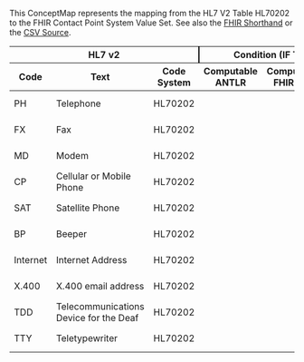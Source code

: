 
This ConceptMap represents the mapping from the HL7 V2 Table HL70202 to the FHIR Contact Point System Value Set. See also the <a href='https://github.com/HL7/v2-to-fhir/blob/master/tank/Table HL70202 to Contact Point System.fsh'>FHIR Shorthand</a> or the <a href='https://github.com/HL7/v2-to-fhir/blob/master/mappings/codesystems/HL7 Concept Map_ TelecommunicationEquipmentType - Sheet1.csv'>CSV Source</a>.
<table class='grid'><thead>
<tr><th colspan='3' style='border-right: 2px solid black;'>HL7 v2</th><th colspan='3' style='border-right: 2px solid black;'>Condition (IF True, args)</th><th colspan='4'>HL7 FHIR</th><th rowspan='2'>Comments</th></tr>
<tr><th>Code</th><th>Text</th><th>Code System</th><th>Computable ANTLR</th><th>Computable FHIRPath</th><th>Narrative</th><th>Code</th><th>Proposed Extension</th><th>Display</th><th>Code System</th></tr></thead>
<tbody>
<tr><td>PH</td><td>Telephone</td><td style='border-right: 2px'>HL70202</td><td style='border-right: 2px'></td><td style='border-right: 2px'></td><td style='border-right: 2px'></td><td>phone</td><td style='border-right: 2px'></td><td>Phone</td><td><a href='https://hl7.org/fhir/R4/codesystem-contact-point-system.html'>http://hl7.org/fhir/contact-point-system</a></td><td style='border-right: 2px'></td></tr>
<tr><td>FX</td><td>Fax</td><td style='border-right: 2px'>HL70202</td><td style='border-right: 2px'></td><td style='border-right: 2px'></td><td style='border-right: 2px'></td><td>fax</td><td style='border-right: 2px'></td><td>Fax</td><td><a href='https://hl7.org/fhir/R4/codesystem-contact-point-system.html'>http://hl7.org/fhir/contact-point-system</a></td><td style='border-right: 2px'></td></tr>
<tr><td>MD</td><td>Modem</td><td style='border-right: 2px'>HL70202</td><td style='border-right: 2px'></td><td style='border-right: 2px'></td><td style='border-right: 2px'></td><td>other</td><td style='border-right: 2px'></td><td>Other</td><td><a href='https://hl7.org/fhir/R4/codesystem-contact-point-system.html'>http://hl7.org/fhir/contact-point-system</a></td><td style='border-right: 2px'></td></tr>
<tr><td>CP</td><td>Cellular or Mobile Phone</td><td style='border-right: 2px'>HL70202</td><td style='border-right: 2px'></td><td style='border-right: 2px'></td><td style='border-right: 2px'></td><td>mobile</td><td style='border-right: 2px'></td><td>Mobile</td><td><a href='https://hl7.org/fhir/R4/codesystem-contact-point-use.html'>http://hl7.org/fhir/contact-point-use</a></td><td style='border-right: 2px'></td></tr>
<tr><td>SAT</td><td>Satellite Phone</td><td style='border-right: 2px'>HL70202</td><td style='border-right: 2px'></td><td style='border-right: 2px'></td><td style='border-right: 2px'></td><td>other</td><td style='border-right: 2px'></td><td>Other</td><td><a href='https://hl7.org/fhir/R4/codesystem-contact-point-system.html'>http://hl7.org/fhir/contact-point-system</a></td><td style='border-right: 2px'></td></tr>
<tr><td>BP</td><td>Beeper</td><td style='border-right: 2px'>HL70202</td><td style='border-right: 2px'></td><td style='border-right: 2px'></td><td style='border-right: 2px'></td><td>pager</td><td style='border-right: 2px'></td><td>Pager</td><td><a href='https://hl7.org/fhir/R4/codesystem-contact-point-system.html'>http://hl7.org/fhir/contact-point-system</a></td><td style='border-right: 2px'></td></tr>
<tr><td>Internet</td><td>Internet Address</td><td style='border-right: 2px'>HL70202</td><td style='border-right: 2px'></td><td style='border-right: 2px'></td><td style='border-right: 2px'></td><td>email</td><td style='border-right: 2px'></td><td>email</td><td><a href='https://hl7.org/fhir/R4/codesystem-contact-point-system.html'>http://hl7.org/fhir/contact-point-system</a></td><td style='border-right: 2px'></td></tr>
<tr><td>X.400</td><td>X.400 email address</td><td style='border-right: 2px'>HL70202</td><td style='border-right: 2px'></td><td style='border-right: 2px'></td><td style='border-right: 2px'></td><td>email</td><td style='border-right: 2px'></td><td>email</td><td><a href='https://hl7.org/fhir/R4/codesystem-contact-point-system.html'>http://hl7.org/fhir/contact-point-system</a></td><td style='border-right: 2px'></td></tr>
<tr><td>TDD</td><td>Telecommunications Device for the Deaf</td><td style='border-right: 2px'>HL70202</td><td style='border-right: 2px'></td><td style='border-right: 2px'></td><td style='border-right: 2px'></td><td>other</td><td style='border-right: 2px'></td><td>Other</td><td><a href='https://hl7.org/fhir/R4/codesystem-contact-point-system.html'>http://hl7.org/fhir/contact-point-system</a></td><td style='border-right: 2px'></td></tr>
<tr><td>TTY</td><td>Teletypewriter</td><td style='border-right: 2px'>HL70202</td><td style='border-right: 2px'></td><td style='border-right: 2px'></td><td style='border-right: 2px'></td><td>other</td><td style='border-right: 2px'></td><td>Other</td><td><a href='https://hl7.org/fhir/R4/codesystem-contact-point-system.html'>http://hl7.org/fhir/contact-point-system</a></td><td style='border-right: 2px'></td></tr>
</tbody></table>
